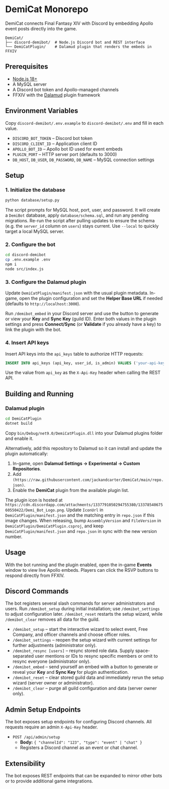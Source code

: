 # DemiCat Monorepo

DemiCat connects Final Fantasy XIV with Discord by embedding Apollo event posts directly into the game.

```
DemiCat/
├── discord-demibot/  # Node.js Discord bot and REST interface
└── DemiCatPlugin/    # Dalamud plugin that renders the embeds in FFXIV
```

## Prerequisites

- [Node.js 18+](https://nodejs.org/)
- A MySQL server
- A Discord bot token and Apollo-managed channels
- FFXIV with the [Dalamud](https://github.com/goatcorp/Dalamud) plugin framework

## Environment Variables

Copy `discord-demibot/.env.example` to `discord-demibot/.env` and fill in each value.

- `DISCORD_BOT_TOKEN` – Discord bot token
- `DISCORD_CLIENT_ID` – Application client ID
- `APOLLO_BOT_ID` – Apollo bot ID used for event embeds
- `PLUGIN_PORT` – HTTP server port (defaults to 3000)
- `DB_HOST`, `DB_USER`, `DB_PASSWORD`, `DB_NAME` – MySQL connection settings

## Setup

### 1. Initialize the database
```bash
python database/setup.py
```
The script prompts for MySQL host, port, user, and password. It will create a `DemiBot` database, apply `database/schema.sql`,
and run any pending migrations. Re-run the script after pulling updates to ensure the schema (e.g. the `server_id` column on
`users`) stays current. Use `--local` to quickly target a local MySQL server.

### 2. Configure the bot
```bash
cd discord-demibot
cp .env.example .env
npm i
node src/index.js
```

### 3. Configure the Dalamud plugin
Update `DemiCatPlugin/manifest.json` with the usual plugin metadata. In-game, open the plugin configuration and set the
**Helper Base URL** if needed (defaults to `http://localhost:3000`).

Run `/demibot_embed` in your Discord server and use the button to generate or view your **Key** and **Sync Key** (guild ID).
Enter both values in the plugin settings and press **Connect/Sync** (or **Validate** if you already have a key) to link the
plugin with the bot.

### 4. Insert API keys
Insert API keys into the `api_keys` table to authorize HTTP requests:

```sql
INSERT INTO api_keys (api_key, user_id, is_admin) VALUES ('your-api-key', 'discord-user-id', 1);
```
Use the value from `api_key` as the `X-Api-Key` header when calling the REST API.

## Building and Running

### Dalamud plugin
```bash
cd DemiCatPlugin
dotnet build
```
Copy `bin/Debug/net9.0/DemiCatPlugin.dll` into your Dalamud plugins folder and enable it.

Alternatively, add this repository to Dalamud so it can install and update the plugin automatically:

1. In-game, open **Dalamud Settings → Experimental → Custom Repositories**.
2. Add `(https://raw.githubusercontent.com/jackandcarter/DemiCat/main/repo.json)`.
3. Enable the **DemiCat** plugin from the available plugin list.

The plugin icon is hosted at `https://cdn.discordapp.com/attachments/1337791050294755380/1337854067560550422/Demi_Bot_Logo.png`.
Update `IconUrl` in `DemiCatPlugin/manifest.json` and the matching entry in `repo.json` if this image changes.
When releasing, bump `AssemblyVersion` and `FileVersion` in `DemiCatPlugin/DemiCatPlugin.csproj`,
and keep `DemiCatPlugin/manifest.json` and `repo.json` in sync with the new version number.

## Usage

With the bot running and the plugin enabled, open the in-game **Events** window to view live Apollo embeds. Players can click the RSVP buttons to respond directly from FFXIV.

## Discord Commands

The bot registers several slash commands for server administrators and users. Run `/demibot_setup` during initial installation;
use `/demibot_settings` to adjust configuration later. `/demibot_reset` restarts the setup wizard, while `/demibot_clear` removes
all data for the guild.

- `/demibot_setup` – start the interactive wizard to select event, Free Company, and officer channels and choose officer roles.
- `/demibot_settings` – reopen the setup wizard with current settings for further adjustments (administrator only).
- `/demibot_resync [users]` – resync stored role data. Supply space-separated user mentions or IDs to resync specific members or
  omit to resync everyone (administrator only).
- `/demibot_embed` – send yourself an embed with a button to generate or reveal your **Key** and **Sync Key** for plugin
  authentication.
- `/demibot_reset` – clear stored guild data and immediately rerun the setup wizard (server owner or administrator).
- `/demibot_clear` – purge all guild configuration and data (server owner only).

## Admin Setup Endpoints

The bot exposes setup endpoints for configuring Discord channels. All requests require an admin `X-Api-Key` header.

- `POST /api/admin/setup`
  - **Body:** `{ "channelId": "123", "type": "event" | "chat" }`
  - Registers a Discord channel as an event or chat channel.

## Extensibility

The bot exposes REST endpoints that can be expanded to mirror other bots or to provide additional game integrations.
